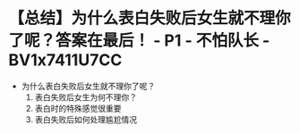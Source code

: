 # 【总结】为什么表白失败后女生就不理你了呢？答案在最后！ - P1 - 不怕队长 - BV1x7411U7CC

-   为什么表白失败后女生就不理你了呢？
    1.  表白失败后女生为何不理你？
    2.  表白时的特殊感觉很重要
    3.  表白失败后如何处理尴尬情况